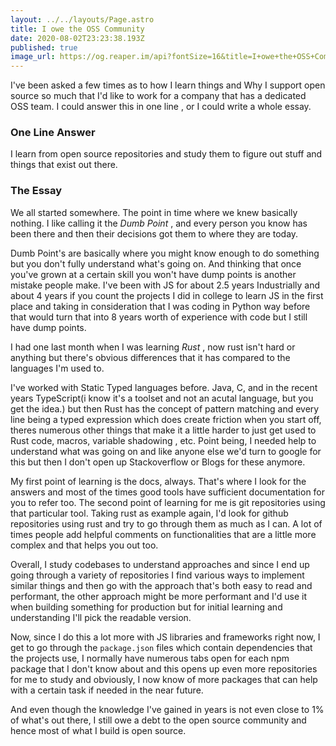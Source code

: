 ```yaml
---
layout: ../../layouts/Page.astro
title: I owe the OSS Community
date: 2020-08-02T23:23:38.193Z
published: true
image_url: https://og.reaper.im/api?fontSize=16&title=I+owe+the+OSS+Community&subtitle=https%3A%2F%2Freaper.im&fontSizeTwo=8&color=%23000
---
```


I've been asked a few times as to how I learn things and Why I support open source so much that I'd like to work for a company that has a dedicated OSS team. I could answer this in one line , or I could write a whole essay.

### One Line Answer

I learn from open source repositories and study them to figure out stuff and things that exist out there.

### The Essay

We all started somewhere. The point in time where we knew basically nothing. I like calling it the _Dumb Point_ , and every person you know has been there and then their decisions got them to where they are today.

Dumb Point's are basically where you might know enough to do something but you don't fully understand what's going on. And thinking that once you've grown at a certain skill you won't have dump points is another mistake people make. I've been with JS for about 2.5 years Industrially and about 4 years if you count the projects I did in college to learn JS in the first place and taking in consideration that I was coding in Python way before that would turn that into 8 years worth of experience with code but I still have dump points.

I had one last month when I was learning _Rust_ , now rust isn't hard or anything but there's obvious differences that it has compared to the languages I'm used to.

I've worked with Static Typed languages before. Java, C, and in the recent years TypeScript(i know it's a toolset and not an acutal language, but you get the idea.) but then Rust has the concept of pattern matching and every line being a typed expression which does create friction when you start off, theres numerous other things that make it a little harder to just get used to Rust code, macros, variable shadowing , etc. Point being, I needed help to understand what was going on and like anyone else we'd turn to google for this but then I don't open up Stackoverflow or Blogs for these anymore.

My first point of learning is the docs, always. That's where I look for the answers and most of the times good tools have sufficient documentation for you to refer too. The second point of learning for me is git repositories using that particular tool. Taking rust as example again, I'd look for github repositories using rust and try to go through them as much as I can. A lot of times people add helpful comments on functionalities that are a little more complex and that helps you out too.

Overall, I study codebases to understand approaches and since I end up going through a variety of repositories I find various ways to implement similar things and then go with the approach that's both easy to read and performant, the other approach might be more performant and I'd use it when building something for production but for initial learning and understanding I'll pick the readable version.

Now, since I do this a lot more with JS libraries and frameworks right now, I get to go through the `package.json` files which contain dependencies that the projects use, I normally have numerous tabs open for each npm package that I don't know about and this opens up even more repositories for me to study and obviously, I now know of more packages that can help with a certain task if needed in the near future.

And even though the knowledge I've gained in years is not even close to 1% of what's out there, I still owe a debt to the open source community and hence most of what I build is open source.
